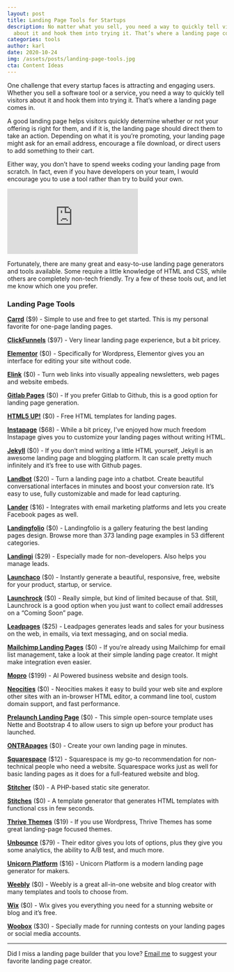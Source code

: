 ```yaml
---
layout: post
title: Landing Page Tools for Startups
description: No matter what you sell, you need a way to quickly tell visitors
  about it and hook them into trying it. That’s where a landing page comes in.
categories: tools
author: karl
date: 2020-10-24
img: /assets/posts/landing-page-tools.jpg
cta: Content Ideas
---
```


One challenge that every startup faces is attracting and engaging users. Whether you sell a software tool or a service, you need a way to quickly tell visitors about it and hook them into trying it. That’s where a landing page comes in.

A good landing page helps visitors quickly determine whether or not your offering is right for them, and if it is, the landing page should direct them to take an action. Depending on what it is you’re promoting, your landing page might ask for an email address, encourage a file download, or direct users to add something to their cart.

Either way, you don’t have to spend weeks coding your landing page from scratch. In fact, even if you have developers on your team, I would encourage you to use a tool rather than try to build your own.

<div class='embed-container'>
<iframe src='https://www.youtube.com/embed/E7QLO3mgmo4' frameborder='0' allowfullscreen></iframe>
</div>

<!-- signup -->

Fortunately, there are many great and easy-to-use landing page generators and tools available. Some require a little knowledge of HTML and CSS, while others are completely non-tech friendly. Try a few of these tools out, and let me know which one you prefer.

### Landing Page Tools

**[Carrd](https://carrd.co/)** ($9) - Simple to use and free to get started. This is my personal favorite for one-page landing pages.

**[ClickFunnels](https://www.clickfunnels.com/)** ($97) - Very linear landing page experience, but a bit pricey.

**[Elementor](https://elementor.com/)** ($0) - Specifically for Wordpress, Elementor gives you an interface for editing your site without code.

**[Elink](https://elink.io/)** ($0) - Turn web links into visually appealing newsletters, web pages and website embeds.

**[Gitlab Pages](https://about.gitlab.com/2016/04/07/gitlab-pages-setup/)** ($0) - If you prefer Gitlab to Github, this is a good option for landing page generation.

**[HTML5 UP!](https://html5up.net/)** ($0) - Free HTML templates for landing pages.

**[Instapage](https://instapage.com/)** ($68) - While a bit pricey, I’ve enjoyed how much freedom Instapage gives you to customize your landing pages without writing HTML.

**[Jekyll](https://jekyllrb.com/)** ($0) - If you don’t mind writing a little HTML yourself, Jekyll is an awesome landing page and blogging platform. It can scale pretty much infinitely and it’s free to use with Github pages.

**[Landbot](https://landbot.io/)** ($20) - Turn a landing page into a chatbot. Create beautiful conversational interfaces in minutes and boost your conversion rate. It’s easy to use, fully customizable and made for lead capturing.

**[Lander](https://landerapp.com/)** ($16) - Integrates with email marketing platforms and lets you create Facebook pages as well.

**[Landingfolio](http://www.landingfolio.com/)** ($0) - Landingfolio is a gallery featuring the best landing pages design. Browse more than 373 landing page examples in 53 different categories.

**[Landingi](https://landingi.com/)** ($29) - Especially made for non-developers. Also helps you manage leads.

**[Launchaco](http://launchaco.com/)** ($0) - Instantly generate a beautiful, responsive, free, website for your product, startup, or service.

**[Launchrock](https://www.launchrock.com/)** ($0) - Really simple, but kind of limited because of that. Still, Launchrock is a good option when you just want to collect email addresses on a “Coming Soon” page.

**[Leadpages](https://www.leadpages.net/welcome)** ($25) - Leadpages generates leads and sales for your business on the web, in emails, via text messaging, and on social media.

**[Mailchimp Landing Pages](https://mailchimp.com/features/landing-pages/)** ($0) - If you’re already using Mailchimp for email list management, take a look at their simple landing page creator. It might make integration even easier.

**[Mopro](https://www.mopro.com/)** ($199) - AI Powered business website and design tools.

**[Neocities](https://neocities.org/)** ($0) - Neocities makes it easy to build your web site and explore other sites with an in-browser HTML editor, a command line tool, custom domain support, and fast performance.

**[Prelaunch Landing Page](https://github.com/evasio/prelaunch-landing-page)** ($0) - This simple open-source template uses Nette and Bootstrap 4 to allow users to sign up before your product has launched.

**[ONTRApages](https://ontrapages.com/)** ($0) - Create your own landing page in minutes.

**[Squarespace](https://www.squarespace.com/)** ($12) - Squarespace is my go-to recommendation for non-technical people who need a website. Squarespace works just as well for basic landing pages as it does for a full-featured website and blog.

**[Stitcher](https://www.stitcher.io/)** ($0) - A PHP-based static site generator.

**[Stitches](http://stitches.hyperyolo.com/)** ($0) - A template generator that generates HTML templates with functional css in few seconds.

**[Thrive Themes](https://thrivethemes.com/)** ($19) - If you use Wordpress, Thrive Themes has some great landing-page focused themes.

**[Unbounce](https://unbounce.com/)** ($79) - Their editor gives you lots of options, plus they give you some analytics, the ability to A/B test, and much more.

**[Unicorn Platform](https://unicornplatform.com/)** ($16) - Unicorn Platform is a modern landing page generator for makers.

**[Weebly](https://www.weebly.com/)** ($0) - Weebly is a great all-in-one website and blog creator with many templates and tools to choose from.

**[Wix](https://www.wix.com/)** ($0) - Wix gives you everything you need for a stunning website or blog and it’s free.

**[Woobox](https://woobox.com/)** ($30) - Specially made for running contests on your landing pages or social media accounts.

---

Did I miss a landing page builder that you love? [Email me](mailto:karl@draft.dev) to suggest your favorite landing page creator.
